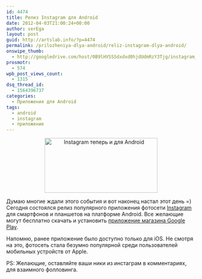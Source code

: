 ```yaml
---
id: 4474
title: Релиз Instagram для Android
date: 2012-04-03T21:00:24+00:00
author: serEga
layout: post
guid: http://artslab.info/?p=4474
permalink: /prilozheniya-dlya-android/reliz-instagram-dlya-android/
onswipe_thumb:
  - http://googledrive.com/host/0B9lHVSSSdxdxd0hjdUdmRzY3Tjg/instagram_dlya_android.jpg
prosmotr:
  - 574
wpb_post_views_count:
  - 1315
dsq_thread_id:
  - 1564396737
categories:
  - Приложения для Android
tags:
  - android
  - instagram
  - приложение
---
```

<center>
  <img src="http://googledrive.com/host/0B9lHVSSSdxdxd0hjdUdmRzY3Tjg/instagram_dlya_android-300x145.jpg" alt="Instagram теперь и для Android" title="instagram_dlya_android" width="300" height="145" class="aligncenter size-medium wp-image-4475" srcset="http://googledrive.com/host/0B9lHVSSSdxdxd0hjdUdmRzY3Tjg/instagram_dlya_android-300x145.jpg 300w, http://googledrive.com/host/0B9lHVSSSdxdxd0hjdUdmRzY3Tjg/instagram_dlya_android.jpg 700w" sizes="(max-width: 300px) 100vw, 300px" />
</center>

Думаю многие ждали этого события и вот наконец настал этот день =) Сегодня состоялся релиз популярного приложения фотосети [Instagram](http://artslab.info/prilozheniya-dlya-ipod-touchiphone/instagram-fotoset-dlya-vladeltsev-iphone-pereklichka/ "Instagram — Фотосеть для владельцев iPhone (перекличка)") для смартфонов и планшетов на платформе Android. Все желающие могут бесплатно скачать и установить [приложение магазина Google Play](https://play.google.com/store/apps/details?id=com.instagram.android).

Напомню, ранее приложение было доступно только для iOS. Не смотря на это, фотосеть стала безумно популярной среди пользователей мобильных устройств от Apple.

PS: Желающие, оставляйте ваши ники из инстаграм в комментариях, для взаимного фолловинга.